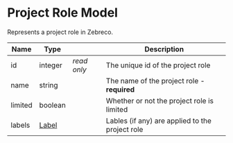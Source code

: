 # Project Role Model

Represents a project role in Zebreco.


| Name          | Type                  |               | Description                                       |
|---------------|-----------------------|---------------|---------------------------------------------------|
| id            | integer               | _read only_   | The unique id of the project role                 |
| name          | string                |               | The name of the project role - **required**       |
| limited       | boolean               |               | Whether or not the project role is limited        |
| labels        | [Label](api-label.md) |               | Lables (if any) are applied to the project role   |
